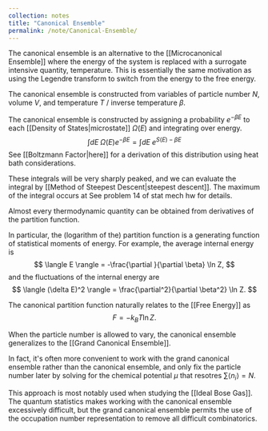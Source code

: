 ```yaml
---
collection: notes
title: "Canonical Ensemble"
permalink: /note/Canonical-Ensemble/
---
```

The canonical ensemble is an alternative to the [[Microcanonical Ensemble]] where the energy of the system is replaced with a surrogate intensive quantity, temperature. This is essentially the same motivation as using the Legendre transform to switch from the energy to the free energy.

The canonical ensemble is constructed from variables of particle number $N$, volume $V$, and temperature $T$ / inverse temperature $\beta$. 

The canonical ensemble is constructed by assigning a probability $e^{ - \beta E }$ to each [[Density of States|microstate]] $\Omega(E)$ and integrating over energy.
$$
\int dE \; \Omega(E) e^{ -\beta E } = \int dE \; e^{ S(E) - \beta E }
$$
See [[Boltzmann Factor|here]] for a derivation of this distribution using heat bath considerations.

These integrals will be very sharply peaked, and we can evaluate the integral by [[Method of Steepest Descent|steepest descent]]. The maximum of the integral occurs at 
See problem 14 of stat mech hw for details.


Almost every thermodynamic quantity can be obtained from derivatives of the partition function. 

In particular, the (logarithm of the) partition function is a generating function of statistical moments of energy. For example, the average internal energy is 
$$
\langle E \rangle = -\frac{\partial }{\partial \beta} \ln Z,
$$
and the fluctuations of the internal energy are 
$$
\langle (\delta E)^2 \rangle = \frac{\partial^2}{\partial \beta^2} \ln Z.
$$

The canonical partition function naturally relates to the [[Free Energy]] as 
$$
F = - k_B T \ln Z.
$$

When the particle number is allowed to vary, the canonical ensemble generalizes to the [[Grand Canonical Ensemble]].

In fact, it's often more convenient to work with the grand canonical ensemble rather than the canonical ensemble, and only fix the particle number later by solving for the chemical potential $\mu$ that resotres $\sum \langle n_i \rangle = N$. 

This approach is most notably used when studying the [[Ideal Bose Gas]]. The quantum statistics makes working with the canonical ensemble excessively difficult, but the grand canonical ensemble permits the use of the occupation number representation to remove all difficult combinatorics.